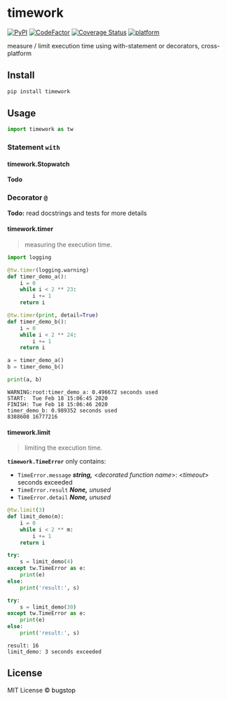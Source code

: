 # timework

[![PyPI](https://img.shields.io/pypi/v/timework)](https://pypi.org/project/timework/)
[![CodeFactor](https://www.codefactor.io/repository/github/bugstop/python-timework/badge)](https://www.codefactor.io/repository/github/bugstop/python-timework)
[![Coverage Status](https://coveralls.io/repos/github/bugstop/python-timework/badge.svg?branch=master)](https://coveralls.io/github/bugstop/python-timework?branch=master)
[![platform](https://img.shields.io/badge/platform-linux%20%7C%20macos%20%7C%20windows-red)](https://github.com/bugstop/python-timework)

measure / limit execution time using with-statement or decorators, cross-platform

<!--
python -m pip install --upgrade build
python -m build
python -m pip install --user --upgrade twine
python -m twine upload dist/*
-->

## Install

```bash
pip install timework
```

## Usage

```python
import timework as tw
```

### Statement `with`

#### timework.Stopwatch

**Todo**

### Decorator `@`

**Todo:** read docstrings and tests for more details

#### timework.timer

> measuring the execution time.

```python
import logging

@tw.timer(logging.warning)
def timer_demo_a():
    i = 0
    while i < 2 ** 23:
        i += 1
    return i

@tw.timer(print, detail=True)
def timer_demo_b():
    i = 0
    while i < 2 ** 24:
        i += 1
    return i
```
```python
a = timer_demo_a()
b = timer_demo_b()

print(a, b)
```
```
WARNING:root:timer_demo_a: 0.496672 seconds used
START:  Tue Feb 18 15:06:45 2020
FINISH: Tue Feb 18 15:06:46 2020
timer_demo_b: 0.989352 seconds used
8388608 16777216
```

#### timework.limit

> limiting the execution time.

**`timework.TimeError`** only contains:

- `TimeError.message` ***string,*** <*decorated function name*\>: \<*timeout*\> seconds exceeded
- `TimeError.result` ***None,*** *unused*
- `TimeError.detail` ***None,*** *unused*

```python
@tw.limit(3)
def limit_demo(m):
    i = 0
    while i < 2 ** m:
        i += 1
    return i
```
```python
try:
    s = limit_demo(4)
except tw.TimeError as e:
    print(e)
else:
    print('result:', s)

try:
    s = limit_demo(30)
except tw.TimeError as e:
    print(e)
else:
    print('result:', s)
```
```
result: 16
limit_demo: 3 seconds exceeded
```

## License

MIT License &copy; <a href="https://github.com/bugstop" style="color: black !important; text-decoration: none !important;">bugstop</a>
